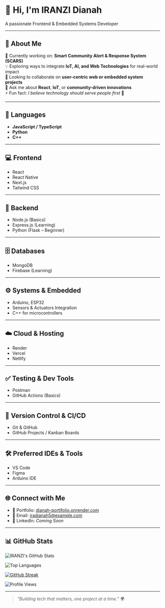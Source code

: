 # 👋 Hi, I'm IRANZI Dianah  
A passionate Frontend & Embedded Systems Developer

---

## 🌟 About Me

🌱 Currently working on: **Smart Community Alert & Response System (SCARS)**  
💡 Exploring ways to integrate **IoT, AI, and Web Technologies** for real-world impact  
👯 Looking to collaborate on **user-centric web or embedded system projects**  
💬 Ask me about **React**, **IoT**, or **community-driven innovations**  
⚡ Fun fact: _I believe technology should serve people first_ 💚  

---

## 🧠 Languages
- **JavaScript / TypeScript**
- **Python**
- **C++**

---

## 💻 Frontend
- React
- React Native
- Next.js
- Tailwind CSS

---

## 🔧 Backend
- Node.js (Basics)
- Express.js (Learning)
- Python (Flask – Beginner)

---

## 🗄️ Databases
- MongoDB
- Firebase (Learning)

---

## ⚙️ Systems & Embedded
- Arduino, ESP32
- Sensors & Actuators Integration
- C++ for microcontrollers

---

## ☁️ Cloud & Hosting
- Render
- Vercel
- Netlify

---

## ✅ Testing & Dev Tools
- Postman
- GitHub Actions (Basics)

---

## 🔧 Version Control & CI/CD
- Git & GitHub
- GitHub Projects / Kanban Boards

---

## 🛠️ Preferred IDEs & Tools
- VS Code
- Figma
- Arduino IDE

---

## 🌐 Connect with Me
- 🔗 Portfolio: [dianah-portifolio.onrender.com](https://dianah-portifolio.onrender.com)  
- 💌 Email: [iradianah5@example.com](mailto:iradianah5@example.com)  
- 💼 LinkedIn: _Coming Soon_

---

## 📊 GitHub Stats

![IRANZI's GitHub Stats](https://github-readme-stats.vercel.app/api?username=IRANZI&show_icons=true&theme=tokyonight)

![Top Languages](https://github-readme-stats.vercel.app/api/top-langs/?username=IRANZI&layout=compact&theme=tokyonight)

[![GitHub Streak](https://streak-stats.demolab.com/?user=IRANZI&theme=tokyonight)](https://git.io/streak-stats)

![Profile Views](https://komarev.com/ghpvc/?username=IRANZI&label=Profile%20Views&color=0e75b6&style=flat)

---

> _"Building tech that matters, one project at a time."_ 🌍
